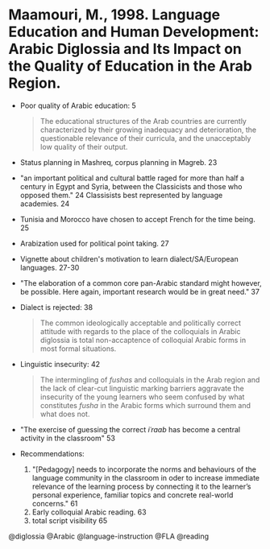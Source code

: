 # Maamouri, M., 1998. Language Education and Human Development: Arabic Diglossia and Its Impact on the Quality of Education in the Arab Region. 

- Poor quality of Arabic education: 5

  > The educational structures of the Arab countries are currently characterized by their growing inadequacy and deterioration, the questionable relevance of their curricula, and the unacceptably low quality of their output.

- Status planning in Mashreq, corpus planning in Magreb. 23

- "an important political and cultural battle raged for more than half a century in Egypt and Syria, between the Classicists and those who opposed them." 24 Classisists best represented by language academies. 24

- Tunisia and Morocco have chosen to accept French for the time being. 25

- Arabization used for political point taking. 27

- Vignette about children's motivation to learn dialect/SA/European languages. 27-30

- "The elaboration of a common core pan-Arabic standard might however, be possible. Here again, important research would be in great need." 37

- Dialect is rejected: 38

  > The common ideologically acceptable and politically correct attitude with regards to the place of the colloquials in Arabic diglossia is total non-accaptence of colloquial Arabic forms in most formal situations. 

- Linguistic insecurity: 42

  > The intermingling of *fushas* and colloquials in the Arab region and the lack of clear-cut linguistic marking barriers aggravate the insecurity of the young learners who seem confused by what constitutes *fusha* in the Arabic forms which surround them and what does not.

- "The exercise of guessing the correct *iʿraab* has become a central activity in the classroom" 53

- Recommendations: 
  1. "[Pedagogy] needs to incorporate the norms and behaviours of the language community in the classroom in oder to increase immediate relevance of the learning process by connecting it to the learner’s personal experience, familiar topics and concrete real-world concerns." 61
  2. Early colloquial Arabic reading. 63
  3. total script visibility 65

@diglossia
@Arabic
@language-instruction
@FLA
@reading
